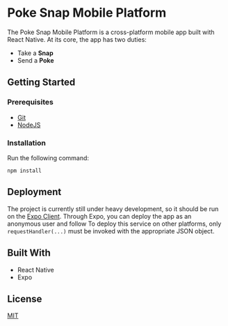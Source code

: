 # Poke Snap Mobile Platform

The Poke Snap Mobile Platform is a cross-platform mobile app built with React Native. At its core, the app has two duties:
- Take a **Snap**
- Send a **Poke**  



## Getting Started

### Prerequisites
- [Git](https://git-scm.com/)
- [NodeJS](https://nodejs.org/en/)

### Installation

Run the following command:

```
npm install
```

## Deployment
The project is currently still under heavy development, so it should be run on the [Expo Client](https://expo.io/tools). Through Expo, you can deploy the app as an anonymous user and follow
To deploy this service on other platforms, only `requestHandler(...)` must be invoked with the appropriate JSON object.  

## Built With
- React Native
- Expo

## License
[MIT](https://github.com/poke-snap/poke-service/blob/master/LICENSE)

